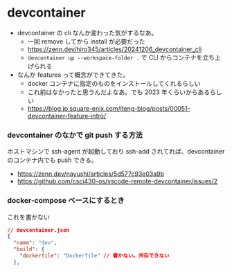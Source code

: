 # devcontainer

- devcontainer の cli なんか変わった気がするなあ。
  - 一回 remove してから install が必要だった
  - https://zenn.dev/hiro345/articles/20241206_devcontainer_cli
  - `devcontainer up --workspace-folder .` で CLI からコンテナを立ち上げられる
- なんか features って概念ができてきた。
  - docker コンテナに指定のものをインストールしてくれるらしい
  - これ前はなかったと思うんだよなあ。でも 2023 年くらいからあるらしい
  - https://blog.jp.square-enix.com/iteng-blog/posts/00051-devcontainer-feature-intro/


### devcontainer のなかで git push する方法
ホストマシンで ssh-agent が起動しており ssh-add されてれば、devcontainer のコンテナ内でも push できる。

- https://zenn.dev/nayushi/articles/5d577c93e03a9b
- https://github.com/csci430-os/vscode-remote-devcontainer/issues/2

### docker-compose ベースにするとき
これを書かない

```json
// devcontainer.json
{
  "name": "dev",
  "build": {
    "dockerfile": "Dockerfile" // 書かない。共存できない
  },
```
